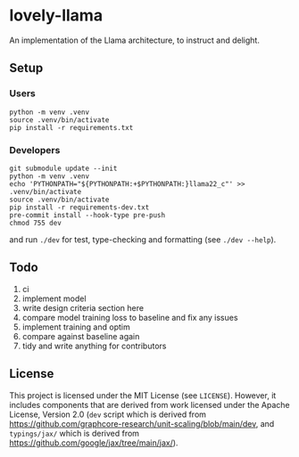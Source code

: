 # lovely-llama
An implementation of the Llama architecture, to instruct and delight.

## Setup

### Users

```
python -m venv .venv
source .venv/bin/activate
pip install -r requirements.txt
```

### Developers

```
git submodule update --init
python -m venv .venv
echo 'PYTHONPATH="${PYTHONPATH:+$PYTHONPATH:}llama22_c"' >> .venv/bin/activate
source .venv/bin/activate
pip install -r requirements-dev.txt
pre-commit install --hook-type pre-push
chmod 755 dev
```
and run `./dev` for test, type-checking and formatting (see `./dev --help`).

## Todo

1. ci
2. implement model
3. write design criteria section here
4. compare model training loss to baseline and fix any issues
5. implement training and optim
6. compare against baseline again
7. tidy and write anything for contributors

## License

This project is licensed under the MIT License (see `LICENSE`). However, it includes components that are derived from work licensed under the Apache License, Version 2.0 (`dev` script which is derived from https://github.com/graphcore-research/unit-scaling/blob/main/dev, and `typings/jax/` which is derived from https://github.com/google/jax/tree/main/jax/).
